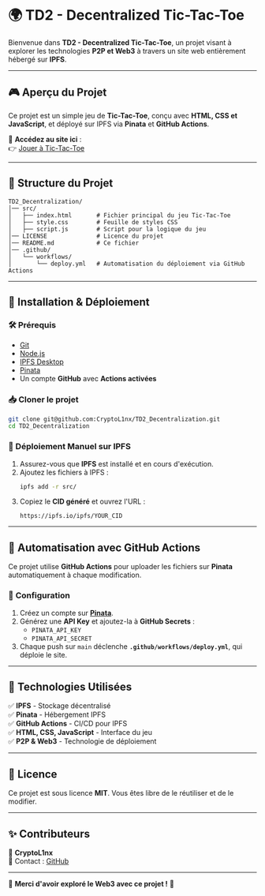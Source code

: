 # 🌍 TD2 - Decentralized Tic-Tac-Toe

Bienvenue dans **TD2 - Decentralized Tic-Tac-Toe**, un projet visant à explorer les technologies **P2P et Web3** à travers un site web entièrement hébergé sur **IPFS**.

---

## 🎮 Aperçu du Projet

Ce projet est un simple jeu de **Tic-Tac-Toe**, conçu avec **HTML, CSS et JavaScript**, et déployé sur IPFS via **Pinata** et **GitHub Actions**.

🚀 **Accédez au site ici** :  
👉 [Jouer à Tic-Tac-Toe](https://ipfs.io/ipfs/QmeJaufp9seXCpHMFwxX53P3oRQW8Ny1DduCXAxebEwxv7)

---

## 📂 Structure du Projet

```
TD2_Decentralization/
│── src/
│   ├── index.html       # Fichier principal du jeu Tic-Tac-Toe
│   ├── style.css        # Feuille de styles CSS
│   ├── script.js        # Script pour la logique du jeu
│── LICENSE              # Licence du projet
│── README.md            # Ce fichier
│── .github/
│   └── workflows/
│       └── deploy.yml   # Automatisation du déploiement via GitHub Actions
```

---

## 🔧 Installation & Déploiement

### 🛠 Prérequis

- [Git](https://git-scm.com/)
- [Node.js](https://nodejs.org/)
- [IPFS Desktop](https://docs.ipfs.tech/install/ipfs-desktop/)
- [Pinata](https://www.pinata.cloud/)
- Un compte **GitHub** avec **Actions activées**

### 📥 Cloner le projet

```bash
git clone git@github.com:CryptoL1nx/TD2_Decentralization.git
cd TD2_Decentralization
```

### 🚀 Déploiement Manuel sur IPFS
1. Assurez-vous que **IPFS** est installé et en cours d'exécution.
2. Ajoutez les fichiers à IPFS :
   ```bash
   ipfs add -r src/
   ```
3. Copiez le **CID généré** et ouvrez l'URL :
   ```
   https://ipfs.io/ipfs/YOUR_CID
   ```

---

## 🤖 Automatisation avec GitHub Actions

Ce projet utilise **GitHub Actions** pour uploader les fichiers sur **Pinata** automatiquement à chaque modification.

### 📌 **Configuration**
1. Créez un compte sur **[Pinata](https://www.pinata.cloud/)**.
2. Générez une **API Key** et ajoutez-la à **GitHub Secrets** :
   - `PINATA_API_KEY`
   - `PINATA_API_SECRET`
3. Chaque push sur `main` déclenche **`.github/workflows/deploy.yml`**, qui déploie le site.

---

## 🚀 Technologies Utilisées
✅ **IPFS** - Stockage décentralisé  
✅ **Pinata** - Hébergement IPFS  
✅ **GitHub Actions** - CI/CD pour IPFS  
✅ **HTML, CSS, JavaScript** - Interface du jeu  
✅ **P2P & Web3** - Technologie de déploiement  

---

## 📜 Licence
Ce projet est sous licence **MIT**. Vous êtes libre de le réutiliser et de le modifier.

---

## ✨ Contributeurs
👤 **CryptoL1nx**  
💬 Contact : [GitHub](https://github.com/CryptoL1nx)

---

🎉 **Merci d'avoir exploré le Web3 avec ce projet !** 🚀

